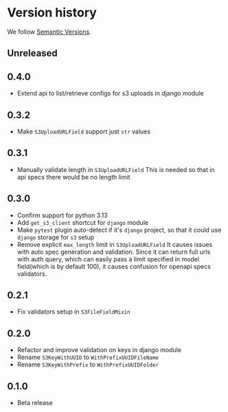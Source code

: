 # Version history

We follow [Semantic Versions](https://semver.org/).

## Unreleased

## 0.4.0

- Extend api to list/retrieve configs for s3 uploads in django module

## 0.3.2

- Make `S3UploadURLField` support just `str` values

## 0.3.1

- Manually validate length in `S3UploadURLField`
This is needed so that in api specs there would be no length limit

## 0.3.0

- Confirm support for python 3.13
- Add `get_s3_client` shortcut for `django` module
- Make `pytest` plugin auto-detect if it's `django` project, so that it could
use `django` storage for `s3` setup
- Remove explicit `max_length` limit in `S3UploadURLField`
  It causes issues with auto spec generation and validation.
  Since it can return full urls with auth query, which can easily pass
  a limit specified in model field(which is by default 100), it causes
  confusion for openapi specs validators.

## 0.2.1

- Fix validators setup in `S3FileFieldMixin`

## 0.2.0

- Refactor and improve validation on keys in django module
- Rename `S3KeyWithUUID` to `WithPrefixUUIDFileName`
- Rename `S3KeyWithPrefix` to `WithPrefixUUIDFolder`

## 0.1.0

- Beta release
